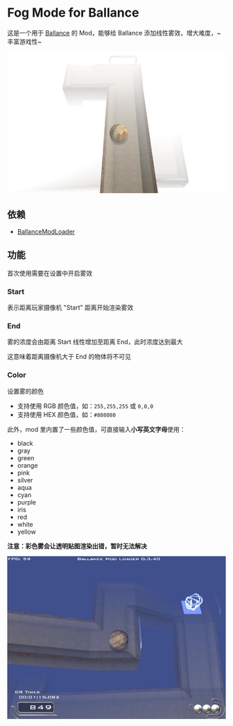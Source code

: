 # Fog Mode for Ballance

这是一个用于 [Ballance](https://ballance.jxpxxzj.cn) 的 Mod，能够给 Ballance 添加线性雾效，增大难度，~丰富游戏性~

![白雾](./pics/White_fog.jpg)

## 依赖

-   [BallanceModLoader](https://github.com/Gamepiaynmo/BallanceModLoader/releases)

## 功能

首次使用需要在设置中开启雾效

### Start

表示距离玩家摄像机 "Start" 距离开始渲染雾效

### End

雾的浓度会由距离 Start 线性增加至距离 End，此时浓度达到最大

这意味着距离摄像机大于 End 的物体将不可见

### Color

设置雾的颜色

-   支持使用 RGB 颜色值，如：`255,255,255` 或 `0,0,0`
-   支持使用 HEX 颜色值，如：`#808080`

此外，mod 里内置了一些颜色值，可直接输入**小写英文字母**使用：

-   black
-   gray
-   green
-   orange
-   pink
-   silver
-   aqua
-   cyan
-   purple
-   iris
-   red
-   white
-   yellow

**注意：彩色雾会让透明贴图渲染出错，暂时无法解决**

![蓝雾](./pics/Blue_fog.jpg)
